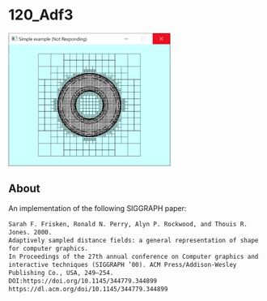 # 120_Adf3
![](thumbnail.png)

## About 

An implementation of the following SIGGRAPH paper:

```
Sarah F. Frisken, Ronald N. Perry, Alyn P. Rockwood, and Thouis R. Jones. 2000. 
Adaptively sampled distance fields: a general representation of shape for computer graphics. 
In Proceedings of the 27th annual conference on Computer graphics and interactive techniques (SIGGRAPH ’00). ACM Press/Addison-Wesley Publishing Co., USA, 249–254. 
DOI:https://doi.org/10.1145/344779.344899 
https://dl.acm.org/doi/10.1145/344779.344899
```

